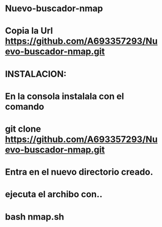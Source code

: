 # Nuevo-buscador-nmap
# Copia la Url https://github.com/A693357293/Nuevo-buscador-nmap.git

# INSTALACION:
# En la consola instalala con el comando
# git clone https://github.com/A693357293/Nuevo-buscador-nmap.git
# Entra en el nuevo directorio creado.
# ejecuta el archibo con..
# bash nmap.sh
